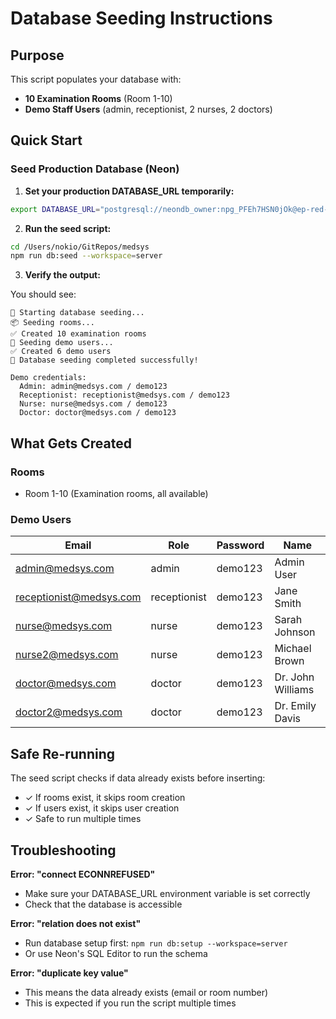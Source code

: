 # Database Seeding Instructions

## Purpose
This script populates your database with:
- **10 Examination Rooms** (Room 1-10)
- **Demo Staff Users** (admin, receptionist, 2 nurses, 2 doctors)

## Quick Start

### Seed Production Database (Neon)

1. **Set your production DATABASE_URL temporarily:**

```bash
export DATABASE_URL="postgresql://neondb_owner:npg_PFEh7HSN0jOk@ep-red-sea-a3qcqr01-pooler.us-east-1.aws.neon.tech/neondb?sslmode=require"
```

2. **Run the seed script:**

```bash
cd /Users/nokio/GitRepos/medsys
npm run db:seed --workspace=server
```

3. **Verify the output:**

You should see:
```
🌱 Starting database seeding...
📦 Seeding rooms...
✅ Created 10 examination rooms
👥 Seeding demo users...
✅ Created 6 demo users
🎉 Database seeding completed successfully!

Demo credentials:
  Admin: admin@medsys.com / demo123
  Receptionist: receptionist@medsys.com / demo123
  Nurse: nurse@medsys.com / demo123
  Doctor: doctor@medsys.com / demo123
```

## What Gets Created

### Rooms
- Room 1-10 (Examination rooms, all available)

### Demo Users
| Email | Role | Password | Name |
|-------|------|----------|------|
| admin@medsys.com | admin | demo123 | Admin User |
| receptionist@medsys.com | receptionist | demo123 | Jane Smith |
| nurse@medsys.com | nurse | demo123 | Sarah Johnson |
| nurse2@medsys.com | nurse | demo123 | Michael Brown |
| doctor@medsys.com | doctor | demo123 | Dr. John Williams |
| doctor2@medsys.com | doctor | demo123 | Dr. Emily Davis |

## Safe Re-running

The seed script checks if data already exists before inserting:
- ✓ If rooms exist, it skips room creation
- ✓ If users exist, it skips user creation
- ✓ Safe to run multiple times

## Troubleshooting

**Error: "connect ECONNREFUSED"**
- Make sure your DATABASE_URL environment variable is set correctly
- Check that the database is accessible

**Error: "relation does not exist"**
- Run database setup first: `npm run db:setup --workspace=server`
- Or use Neon's SQL Editor to run the schema

**Error: "duplicate key value"**
- This means the data already exists (email or room number)
- This is expected if you run the script multiple times
